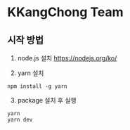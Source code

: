 # KKangChong Team

## 시작 방법

1. node.js 설치
   https://nodejs.org/ko/

2. yarn 설치

```
npm install -g yarn
```

3. package 설치 후 실행

```
yarn
yarn dev
```
